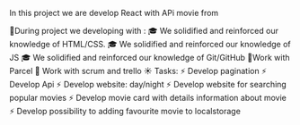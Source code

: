 In this project we are develop React with APi movie from

🔧During project we developing with :
🎓 We solidified and reinforced our knowledge of HTML/CSS.
🎓 We solidified and reinforced our knowledge of JS
🎓 We solidified and reinforced our knowledge of Git/GitHub
🔨Work with Parcel
🔨 Work with scrum and trello
☀️ Tasks:
⚡ Develop pagination
⚡ Develop Api
⚡ Develop website: day/night
⚡ Develop website for searching popular movies
⚡ Develop movie card with details information about movie
⚡ Develop possibility to adding favourite movie to localstorage
